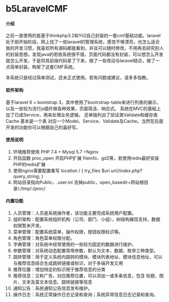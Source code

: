 # b5LaravelCMF

#### 介绍
之前一直使用的是基于thinkphp3.2和Yii2自己封装的一套cmf基础功能。laravel处于刚开始阶段，网上找了一些laravel的管理系统，感觉不够漂亮，也怎么适合我的开发习惯，我喜欢所有源码都能看到，并且可以随时修改，不用再去研究别人的封装思想。发现java的若依系统很不错，页面代码都没有封装，可以想怎么开发就怎么开发，于是将其前端代码拿了下来，做了一些改动与laravel结合，做了一点简单封装，构架了这套CMF系统。

本系统只是经过简单测试，还未正式使用。若有问题或建议，请多多指教。

#### 软件架构
基于laravel 6 + bootstrap 3，其中使用了bootrstrap-table来进行列表的展示，以及一些较为流行js插件做各种效果，页面简洁、响应式。
系统在MVC的基础上加了已成Service，用来处理业务逻辑。
还单独列出了验证类Validate和缓存类Cache
基本是一个表 对应一个Model、Service、Validate及Cache。当然在后面开发的功能你可以根据自己的喜好写。


#### 使用说明

1. 环境推荐使用 PHP 7.4 + Mysql 5.7 +Nginx 
2. 开启函数 proc_open
   开启PHP扩展  fileinfo、gd2等，若使用redis最好安装PHP的redis扩展
3.  使用nginx需要配置重写 
    location / {
              try_files $uri $uri/ /index.php?$query_string;
    }
4. 网站目录指向Public，.user.ini 去掉public，open_basedir=网站根目录/:/tmp/:/proc/


#### 内置功能

1. 人员管理：人员是系统操作者，该功能主要完成系统用户配置。
2. 组织架构：配置系统组织机构（公司、部门、小组），树结构展现支持，数据权限暂未开发。
3. 菜单管理：配置系统菜单，操作权限，按钮权限标识等。
4. 角色管理：角色菜单权限分配。
5. 字典管理：对系统中经常使用的一些较为固定的数据进行维护。
6. 参数管理：对系统动态配置常用参数，默认为文本、数据、枚举三种类型。
7. 跳转管理：用于定义系统内跳转的模块、模块列表地址、模块信息地址，可以与推荐信息结合生成跳转链接或标识，对于多端开发又用
8. 推荐位置：增加特定的标识用于推荐信息的分类
9. 推荐信息：又称广告，对应推荐位置，可以添加一或多条信息，包含 标题、图片、文本及富文本信息、跳转链接等信息
10. 通知公告：系统通知公告信息发布维护。
11. 操作日志：系统正常操作日志记录和查询；系统异常信息日志记录和查询。


